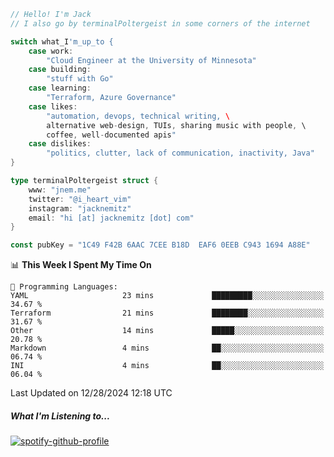 ```go
// Hello! I'm Jack
// I also go by terminalPoltergeist in some corners of the internet

switch what_I'm_up_to {
    case work:
        "Cloud Engineer at the University of Minnesota"
    case building:
        "stuff with Go"
    case learning:
        "Terraform, Azure Governance"
    case likes:
        "automation, devops, technical writing, \
        alternative web-design, TUIs, sharing music with people, \
        coffee, well-documented apis"
    case dislikes:
        "politics, clutter, lack of communication, inactivity, Java"
}

type terminalPoltergeist struct {
    www: "jnem.me"
    twitter: "@i_heart_vim"
    instagram: "jacknemitz"
    email: "hi [at] jacknemitz [dot] com"
}

const pubKey = "1C49 F42B 6AAC 7CEE B18D  EAF6 0EEB C943 1694 A88E"
```

<!--START_SECTION:waka-->
📊 **This Week I Spent My Time On** 

```text
💬 Programming Languages: 
YAML                     23 mins             █████████░░░░░░░░░░░░░░░░   34.67 % 
Terraform                21 mins             ████████░░░░░░░░░░░░░░░░░   31.67 % 
Other                    14 mins             █████░░░░░░░░░░░░░░░░░░░░   20.78 % 
Markdown                 4 mins              ██░░░░░░░░░░░░░░░░░░░░░░░   06.74 % 
INI                      4 mins              ██░░░░░░░░░░░░░░░░░░░░░░░   06.04 % 
```


 Last Updated on 12/28/2024 12:18 UTC
<!--END_SECTION:waka-->

##### What I'm Listening to...

[![spotify-github-profile](https://jnem.me/listening-item?maxAge=2592000)](https://jnem.me/listening)
